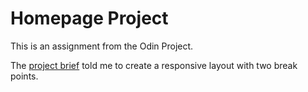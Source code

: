 # Homepage Project

This is an assignment from the Odin Project.

The [project brief](https://www.theodinproject.com/lessons/node-path-advanced-html-and-css-homepage) told me to create a responsive layout with two break points.
